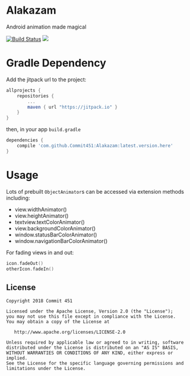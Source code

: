 # Alakazam
Android animation made magical

[![Build Status](https://travis-ci.org/Commit451/Alakazam.svg?branch=master)](https://travis-ci.org/Commit451/Alakazam) [![](https://jitpack.io/v/Commit451/Alakazam.svg)](https://jitpack.io/#Commit451/Alakazam)

# Gradle Dependency
Add the jitpack url to the project:
```groovy
allprojects {
    repositories {
        ...
        maven { url "https://jitpack.io" }
    }
}
```
then, in your app `build.gradle`
```groovy
dependencies {
    compile 'com.github.Commit451:Alakazam:latest.version.here'
}
```

# Usage
Lots of prebuilt `ObjectAnimator`s can be accessed via extension methods including:
- view.widthAnimator()
- view.heightAnimator()
- textview.textColorAnimator()
- view.backgroundColorAnimator()
- window.statusBarColorAnimator()
- window.navigationBarColorAnimator()

For fading views in and out:
```kotlin
icon.fadeOut()
otherIcon.fadeIn()
```

License
--------

    Copyright 2018 Commit 451

    Licensed under the Apache License, Version 2.0 (the "License");
    you may not use this file except in compliance with the License.
    You may obtain a copy of the License at

       http://www.apache.org/licenses/LICENSE-2.0

    Unless required by applicable law or agreed to in writing, software
    distributed under the License is distributed on an "AS IS" BASIS,
    WITHOUT WARRANTIES OR CONDITIONS OF ANY KIND, either express or implied.
    See the License for the specific language governing permissions and
    limitations under the License.
